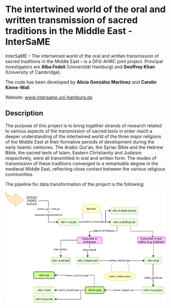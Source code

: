 
# The intertwined world of the oral and written transmission of sacred traditions in the Middle East - InterSaME

InterSaME – The intertwined world of the oral and written transmission of sacred traditions in the Middle East – is a DFG-AHRC joint project. Principal investigators are **Alba Fedeli** (Universität Hamburg) and **Geoffrey Khan** (University of Cambridge).

The code has been developed by **Alicia González Martínez** and **Carolin Kinne-Wall**.

Website: www.intersame.uni-hamburg.de

## Description

The purpose of this project is to bring together strands of research related to various aspects of the transmission of sacred texts in order reach a deeper understanding of the intertwined world of the three major religions of the Middle East at their formative periods of development during the early Islamic centuries. The Arabic Qur’an, the Syriac Bible and the Hebrew Bible, the sacred texts of Islam, Eastern Christianity and Judaism respectively, were all transmitted in oral and written form. The modes of transmission of these traditions converged to a remarkable degree in the medieval Middle East, reflecting close contact between the various religious communities.

The pipeline for data transformation of the project is the following:

![Data Pipeline](img/workflow_intersame.png)
